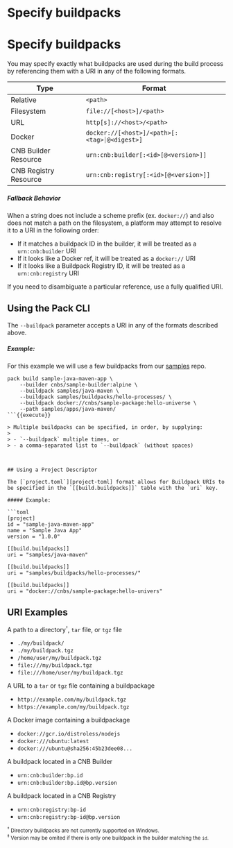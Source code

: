 # Specify buildpacks
# Specify buildpacks


You may specify exactly what buildpacks are used during the build process by referencing them with a URI in any of the following formats.

| Type | Format |
|----- |------- |
| Relative | `<path>` |
| Filesystem | `file://[<host>]/<path>` |
| URL | `http[s]://<host>/<path>` |
| Docker | `docker://[<host>]/<path>[:<tag>⏐@<digest>]` |
| CNB Builder Resource | `urn:cnb:builder[:<id>[@<version>]]` |
| CNB Registry Resource | `urn:cnb:registry[:<id>[@<version>]]` |

##### Fallback Behavior

When a string does not include a scheme prefix (ex. `docker://`) and also does not match a path on the filesystem, a platform may attempt to resolve it to a URI in the following order:
- If it matches a buildpack ID in the builder, it will be treated as a `urn:cnb:builder` URI
- If it looks like a Docker ref, it will be treated as a `docker://` URI
- If it looks like a Buildpack Registry ID, it will be treated as a `urn:cnb:registry` URI

If you need to disambiguate a particular reference, use a fully qualified URI.

## Using the Pack CLI

The `--buildpack` parameter accepts a URI in any of the formats described above.

##### Example:

For this example we will use a few buildpacks from our [samples][samples] repo.

```
pack build sample-java-maven-app \
    --builder cnbs/sample-builder:alpine \
    --buildpack samples/java-maven \
    --buildpack samples/buildpacks/hello-processes/ \
    --buildpack docker://cnbs/sample-package:hello-universe \
    --path samples/apps/java-maven/
```{{execute}}

> Multiple buildpacks can be specified, in order, by supplying:
>
> - `--buildpack` multiple times, or
> - a comma-separated list to `--buildpack` (without spaces)



## Using a Project Descriptor

The [`project.toml`][project-toml] format allows for Buildpack URIs to be specified in the `[[build.buildpacks]]` table with the `uri` key.

##### Example:

```toml
[project]
id = "sample-java-maven-app"
name = "Sample Java App"
version = "1.0.0"

[[build.buildpacks]]
uri = "samples/java-maven"

[[build.buildpacks]]
uri = "samples/buildpacks/hello-processes/"

[[build.buildpacks]]
uri = "docker://cnbs/sample-package:hello-univers"
```

## URI Examples

A path to a directory<sup><small>†</small></sup>, `tar` file, or `tgz` file

- `./my/buildpack/`
- `./my/buildpack.tgz`
- `/home/user/my/buildpack.tgz`
- `file:///my/buildpack.tgz`
- `file:///home/user/my/buildpack.tgz`

A URL to a `tar` or `tgz` file containing a buildpackage
- `http://example.com/my/buildpack.tgz`
- `https://example.com/my/buildpack.tgz`

A Docker image containing a buildpackage
- `docker://gcr.io/distroless/nodejs`
- `docker:///ubuntu:latest`
- `docker:///ubuntu@sha256:45b23dee08...`

A buildpack located in a CNB Builder
- `urn:cnb:builder:bp.id`
- `urn:cnb:builder:bp.id@bp.version`

A buildpack located in a CNB Registry
- `urn:cnb:registry:bp-id`
- `urn:cnb:registry:bp-id@bp.version`

<small><sup>†</sup> Directory buildpacks are not currently supported on Windows.</small><br />
<small><sup>‡</sup> Version may be omited if there is only one buildpack in the builder matching the `id`.</small>

[project-toml]: https://buildpacks.io/docs/app-developer-guide/using-project-descriptor/
[samples]: https://github.com/buildpacks/samples